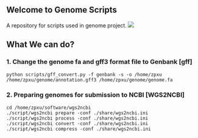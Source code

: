 ## Welcome to Genome Scripts

A repository for scripts used in genome project.
![](https://raw.githubusercontent.com/wiki/tiramisutes/blog_image/genome_scripts.png)
## What We can do?
### 1. Change the genome fa and gff3 format file to Genbank [gff]
```
python scripts/gff_convert.py -f genbank -s -o /home/zpxu /home/zpxu/genome/annotation.gff3 /home/zpxu/genome/genome.fa
```
### 2. Preparing genomes for submission to NCBI [WGS2NCBI]
```
cd /home/zpxu/software/wgs2ncbi
./script/wgs2ncbi prepare -conf ./share/wgs2ncbi.ini
./script/wgs2ncbi process -conf ./share/wgs2ncbi.ini
./script/wgs2ncbi convert -conf ./share/wgs2ncbi.ini
./script/wgs2ncbi compress -conf ./share/wgs2ncbi.ini
```
